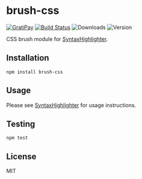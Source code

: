 # brush-css

[![GratiPay](https://img.shields.io/gratipay/user/alexgorbatchev.svg)](https://gratipay.com/alexgorbatchev/)
[![Build Status](https://travis-ci.org/syntaxhighlighter/brush-css.svg)](https://travis-ci.org/syntaxhighlighter/brush-css)
![Downloads](https://img.shields.io/npm/dm/brush-css.svg)
![Version](https://img.shields.io/npm/v/brush-css.svg)

CSS brush module for [SyntaxHighlighter](https://github.com/syntaxhighlighter/syntaxhighlighter).

## Installation

```
npm install brush-css
```

## Usage

Please see [SyntaxHighlighter](https://github.com/syntaxhighlighter/syntaxhighlighter) for usage instructions.

## Testing

```
npm test
```

## License

MIT
